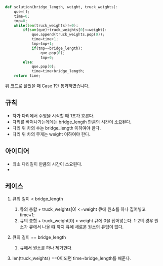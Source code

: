 ```py
def solution(bridge_length, weight, truck_weights):
    que=[];
    time=0;
    tmp=0;
    while(len(truck_weights)!=0):
        if(sum(que)+truck_weights[0]<=weight):
            que.append(truck_weights.pop(0));
            time=time+1;
            tmp=tmp+1;
            if(tmp==bridge_length):
                que.pop(0);
                tmp=0;
        else:
            que.pop(0);
            time=time+bridge_length;
    return time;
```

위 코드로 풀었을 때 Case 1만 통과하였습니다.

## 규칙

- 차가 다리에서 주행을 시작할 때 1초가 흐른다.
- 다리를 빠져나가는데에는 bridge_length 만큼의 시간이 소요된다.
- 다리 위 차의 수는 bridge_length 이하여야 한다.
- 다리 위 차의 무게는 weight 이하여야 한다.

## 아이디어

- 최소 다리길이 만큼의 시간이 소요된다.
-

## 케이스

1. 큐의 길이 < bridge_length
   1. 큐의 총합 + truck_weights[0] <=weight
      큐에 원소를 하나 집어넣고 time+1;
   2. 큐의 총합 + truck_weight[0] > weight
      큐에 0을 집어넣는다.
      1-2의 경우 원소가 큐에서 나올 떄 까지 큐에 새로운 원소의 유입이 없다.
2. 큐의 길이 == bridge_length

   1. 큐에서 원소를 하나 제거한다.

3. len(truck_weights) ==0이되면 time+bridge_length를 해준다.
